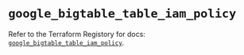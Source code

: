 # `google_bigtable_table_iam_policy`

Refer to the Terraform Registory for docs: [`google_bigtable_table_iam_policy`](https://registry.terraform.io/providers/hashicorp/google-beta/4.75.0/docs/resources/google_bigtable_table_iam_policy).
